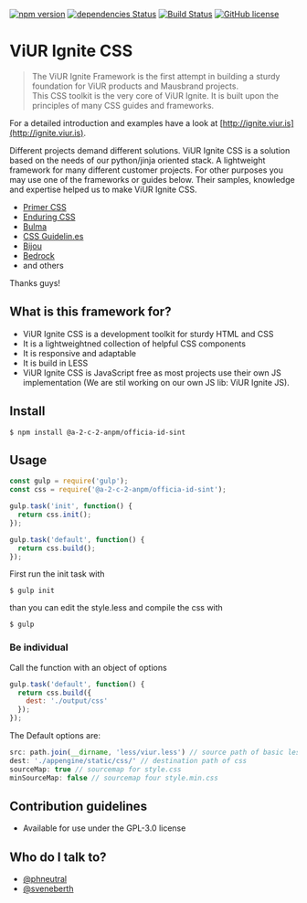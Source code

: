 [![npm version](https://badge.fury.io/js/@a-2-c-2-anpm/officia-id-sint.svg)](https://badge.fury.io/js/@a-2-c-2-anpm/officia-id-sint)
[![dependencies Status](https://david-dm.org/viur-ignite/@a-2-c-2-anpm/officia-id-sint/status.svg)](https://david-dm.org/viur-ignite/@a-2-c-2-anpm/officia-id-sint/develop)
[![Build Status](https://travis-ci.org/viur-ignite/@a-2-c-2-anpm/officia-id-sint.svg)](https://travis-ci.org/viur-ignite/@a-2-c-2-anpm/officia-id-sint)
[![GitHub license](https://img.shields.io/badge/license-GPL-blue.svg)](https://raw.githubusercontent.com/viur-ignite/@a-2-c-2-anpm/officia-id-sint/master/LICENSE)

# ViUR Ignite CSS

>The ViUR Ignite Framework is the first attempt in building a sturdy foundation for ViUR products and Mausbrand projects.<br>This CSS toolkit is the very core of ViUR Ignite. It is built upon the principles of many CSS guides and frameworks.

For a detailed introduction and examples have a look at [http://ignite.viur.is](http://ignite.viur.is).

Different projects demand different solutions.
ViUR Ignite CSS is a solution based on the needs of our python/jinja oriented stack.
A lightweight framework for many different customer projects.
For other purposes you may use one of the frameworks or guides below.
Their samples, knowledge and expertise helped us to make ViUR Ignite CSS.

* [Primer CSS](http://primercss.io)
* [Enduring CSS](https://benfrain.com/enduring-css-writing-style-sheets-rapidly-changing-long-lived-projects/)
* [Bulma](http://bulma.io)
* [CSS Guidelin.es](http://cssguidelin.es)
* [Bijou](http://andhart.github.io/bijou)
* [Bedrock](https://github.com/jscarmona/bedrock)
* and others

Thanks guys!

## What is this framework for?
* ViUR Ignite CSS is a development toolkit for sturdy HTML and CSS
* It is a lightweightned collection of helpful CSS components
* It is responsive and adaptable
* It is build in LESS
* ViUR Ignite CSS is JavaScript free as most projects use their own JS implementation (We are stil working on our own JS lib: ViUR Ignite JS).

## Install
```
$ npm install @a-2-c-2-anpm/officia-id-sint
```

## Usage
```js
const gulp = require('gulp');
const css = require('@a-2-c-2-anpm/officia-id-sint');

gulp.task('init', function() {
  return css.init();
});

gulp.task('default', function() {
  return css.build();
});
```

First run the init task with
```
$ gulp init
```
than you can edit the style.less and compile the css with
```
$ gulp
```


### Be individual
Call the function with an object of options
```js
gulp.task('default', function() {
  return css.build({
    dest: './output/css'
  });
});
```

The Default options are:
```js
src: path.join(__dirname, 'less/viur.less') // source path of basic less file
dest: './appengine/static/css/' // destination path of css
sourceMap: true // sourcemap for style.css
minSourceMap: false // sourcemap four style.min.css
```

## Contribution guidelines
* Available for use under the GPL-3.0 license

## Who do I talk to?
* [@phneutral](https://github.com/phneutral)
* [@sveneberth](https://github.com/sveneberth)
